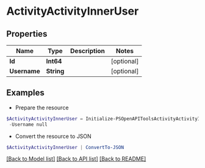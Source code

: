 # ActivityActivityInnerUser
## Properties

Name | Type | Description | Notes
------------ | ------------- | ------------- | -------------
**Id** | **Int64** |  | [optional] 
**Username** | **String** |  | [optional] 

## Examples

- Prepare the resource
```powershell
$ActivityActivityInnerUser = Initialize-PSOpenAPIToolsActivityActivityInnerUser  -Id null `
 -Username null
```

- Convert the resource to JSON
```powershell
$ActivityActivityInnerUser | ConvertTo-JSON
```

[[Back to Model list]](../README.md#documentation-for-models) [[Back to API list]](../README.md#documentation-for-api-endpoints) [[Back to README]](../README.md)

